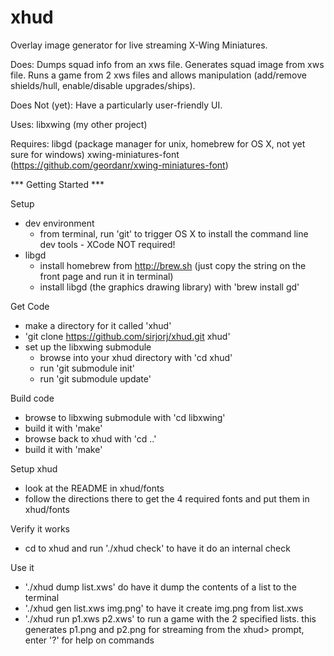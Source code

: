 # xhud
Overlay image generator for live streaming X-Wing Miniatures.



Does:
  Dumps squad info from an xws file.
  Generates squad image from xws file.
  Runs a game from 2 xws files and allows manipulation (add/remove shields/hull, enable/disable upgrades/ships).


Does Not (yet):
  Have a particularly user-friendly UI.


Uses:
  libxwing (my other project)


Requires:
  libgd (package manager for unix, homebrew for OS X, not yet sure for windows)
  xwing-miniatures-font (https://github.com/geordanr/xwing-miniatures-font)



*** Getting Started ***

Setup
  - dev environment
    - from terminal, run 'git' to trigger OS X to install the command line dev tools - XCode NOT required!
  - libgd
    - install homebrew from http://brew.sh (just copy the string on the front page and run it in terminal)
    - install libgd (the graphics drawing library) with 'brew install gd'

Get Code
  - make a directory for it called 'xhud'
  - 'git clone https://github.com/sirjorj/xhud.git xhud'
  - set up the libxwing submodule
    - browse into your xhud directory with 'cd xhud'
    - run 'git submodule init'
    - run 'git submodule update'

Build code
  - browse to libxwing submodule with 'cd libxwing'
  - build it with 'make'
  - browse back to xhud with 'cd ..'
  - build it with 'make'

Setup xhud
  - look at the README in xhud/fonts
  - follow the directions there to get the 4 required fonts and put them in xhud/fonts

Verify it works
  - cd to xhud and run './xhud check' to have it do an internal check

Use it
  - './xhud dump list.xws' do have it dump the contents of a list to the terminal
  - './xhud gen list.xws img.png' to have it create img.png from list.xws
  - './xhud run p1.xws p2.xws' to run a game with the 2 specified lists.
                               this generates p1.png and p2.png for streaming
                               from the xhud> prompt, enter '?' for help on commands
  
